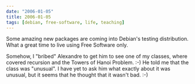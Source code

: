 ```yaml
---
date: "2006-01-05"
title: 2006-01-05
tags: [debian, free-software, life, teaching]
---
```

Some amazing new packages are coming into Debian's testing
distribution. What a great time to live using Free Software only.

Somehow, I "bribed" Alexandre to get him to see one of my classes,
where covered recursion and the Towers of Hanoi Problem. :-) He
told me that the class was "unusual". I have yet to ask him what
exactly about it was unusual, but it seems that he thought that it
wasn't bad. :-)


